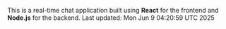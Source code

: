 This is a real-time chat application built using **React** for the frontend and **Node.js** for the backend.
Last updated: Mon Jun  9 04:20:59 UTC 2025
